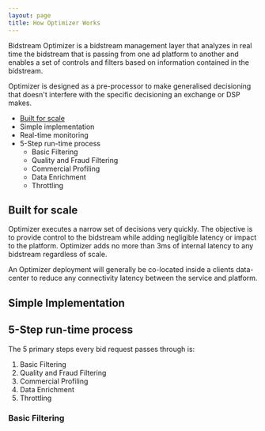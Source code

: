 ```yaml
---
layout: page
title: How Optimizer Works
---
```


Bidstream Optimizer is a bidstream management layer that analyzes in real time the bidstream that is passing from one ad platform to another and enables a set of controls and filters based on information contained in the bidstream.

Optimizer is designed as a pre-processor to make generalised decisioning that doesn't interfere with the specific decisioning an exchange or DSP makes.

* [Built for scale](#built-for-scale)
* Simple implementation
* Real-time monitoring
* 5-Step run-time process
  * Basic Filtering
  * Quality and Fraud Filtering
  * Commercial Profiling
  * Data Enrichment
  * Throttling
  
<a name="built-for-scale"></a>
## Built for scale

Optimizer executes a narrow set of decisions very quickly. The objective is to provide control to the bidstream while adding negligible latency or impact to the platform. Optimizer adds no more than 3ms of internal latency to any bidstream regardless of scale.

An Optimizer deployment will generally be co-located inside a clients data-center to reduce any connectivity latency between the service and platform.

## Simple Implementation

## 5-Step run-time process

The 5 primary steps every bid request passes through is:

1. Basic Filtering
1. Quality and Fraud Filtering
1. Commercial Profiling
1. Data Enrichment
1. Throttling

### Basic Filtering
